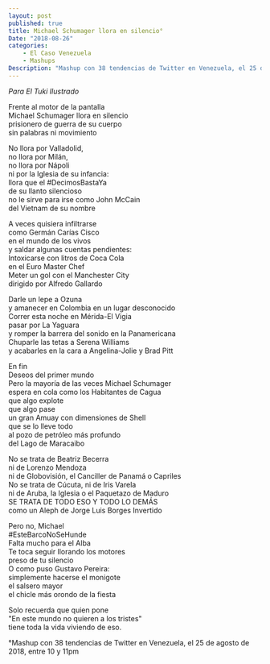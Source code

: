```yaml
---
layout: post
published: true
title: Michael Schumager llora en silencio°
Date: "2018-08-26"
categories: 
    - El Caso Venezuela
    - Mashups
Description: "Mashup con 38 tendencias de Twitter en Venezuela, el 25 de agosto de 2018, entre 10 y 11pm"
---
```


*Para El Tuki Ilustrado*

Frente al motor de la pantalla  
Michael Schumager llora en silencio  
prisionero de guerra de su cuerpo  
sin palabras ni movimiento

No llora por Valladolid,  
no llora por Milán,  
no llora por Nápoli  
ni por la Iglesia de su infancia:  
llora que el #DecimosBastaYa  
de su llanto silencioso  
no le sirve para irse como John McCain  
del Vietnam de su nombre  


A veces quisiera infiltrarse  
como Germán Carías Cisco  
en el mundo de los vivos  
y saldar algunas cuentas pendientes:  
Intoxicarse con litros de Coca Cola  
en el Euro Master Chef  
Meter un gol con el Manchester City  
dirigido por Alfredo Gallardo  

Darle un lepe a Ozuna  
y amanecer en Colombia en un lugar desconocido  
Correr esta noche en Mérida-El Vigia  
pasar por La Yaguara  
y romper la barrera del sonido en la Panamericana  
Chuparle las tetas a Serena Williams  
y acabarles en la cara a Angelina-Jolie	y Brad Pitt  

En fin  
Deseos del primer mundo  
Pero la mayoría de las veces Michael Schumager  
espera en cola como los Habitantes de Cagua  
que algo explote  
que algo pase  
un gran Amuay con dimensiones de Shell  
que se lo lleve todo  
al pozo de petróleo más profundo  
del Lago de Maracaibo

No se trata de Beatriz Becerra  
ni de Lorenzo Mendoza  
ni de Globovisión, el Canciller de Panamá o Capriles  
No se trata de Cúcuta, ni de Iris Varela  
ni de Aruba, la Iglesia o el Paquetazo de Maduro  
SE TRATA DE TODO ESO Y TODO LO DEMÁS  
como un Aleph de Jorge Luis Borges Invertido

Pero no, Michael  
#EsteBarcoNoSeHunde  
Falta mucho para el Alba  
Te toca seguir llorando los motores  
preso de tu silencio  
O como puso Gustavo Pereira:  
simplemente hacerse el monigote  
el salsero mayor  
el chicle más orondo de la fiesta

Solo recuerda que quien pone  
"En este mundo no quieren a los tristes"  
tiene toda la vida viviendo de eso.


°Mashup con 38 tendencias de Twitter en Venezuela, el 25 de agosto de 2018, entre 10 y 11pm
